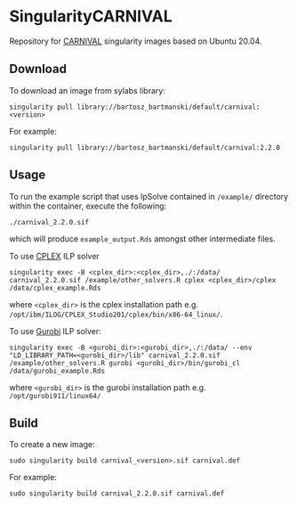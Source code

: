 
# SingularityCARNIVAL

Repository for [CARNIVAL](https://github.com/saezlab/CARNIVAL/)
singularity images based on Ubuntu 20.04. 

## Download

To download an image from sylabs library:
```
singularity pull library://bartosz_bartmanski/default/carnival:<version>
```
For example:
```
singularity pull library://bartosz_bartmanski/default/carnival:2.2.0
```

## Usage

To run the example script that uses lpSolve contained in `/example/` directory
within the container, execute the following: 
```
./carnival_2.2.0.sif
```
which will produce `example_output.Rds` amongst other intermediate files.

To use [CPLEX](https://www.ibm.com/analytics/cplex-optimizer) ILP solver
```
singularity exec -B <cplex_dir>:<cplex_dir>,./:/data/ carnival_2.2.0.sif /example/other_solvers.R cplex <cplex_dir>/cplex /data/cplex_example.Rds
```
where `<cplex_dir>` is the cplex installation path e.g.
`/opt/ibm/ILOG/CPLEX_Studio201/cplex/bin/x86-64_linux/`.

To use [Gurobi](https://www.gurobi.com/) ILP solver:
```
singularity exec -B <gurobi_dir>:<gurobi_dir>,./:/data/ --env "LD_LIBRARY_PATH=<gurobi_dir>/lib" carnival_2.2.0.sif /example/other_solvers.R gurobi <gurobi_dir>/bin/gurobi_cl /data/gurobi_example.Rds
```
where `<gurobi_dir>` is the gurobi installation path e.g.
`/opt/gurobi911/linux64/`


## Build

To create a new image:
```
sudo singularity build carnival_<version>.sif carnival.def
```
For example:
```
sudo singularity build carnival_2.2.0.sif carnival.def
```
